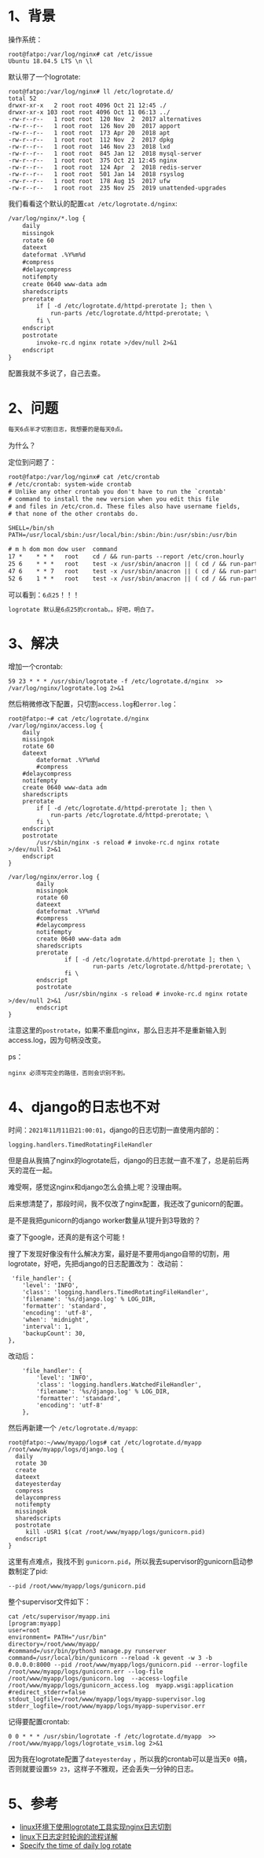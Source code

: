 # 1、背景
操作系统：
```
root@fatpo:/var/log/nginx# cat /etc/issue
Ubuntu 18.04.5 LTS \n \l
```
默认带了一个logrotate:
```
root@fatpo:/var/log/nginx# ll /etc/logrotate.d/
total 52
drwxr-xr-x   2 root root 4096 Oct 21 12:45 ./
drwxr-xr-x 103 root root 4096 Oct 11 06:13 ../
-rw-r--r--   1 root root  120 Nov  2  2017 alternatives
-rw-r--r--   1 root root  126 Nov 20  2017 apport
-rw-r--r--   1 root root  173 Apr 20  2018 apt
-rw-r--r--   1 root root  112 Nov  2  2017 dpkg
-rw-r--r--   1 root root  146 Nov 23  2018 lxd
-rw-r--r--   1 root root  845 Jan 12  2018 mysql-server
-rw-r--r--   1 root root  375 Oct 21 12:45 nginx
-rw-r--r--   1 root root  124 Apr  2  2018 redis-server
-rw-r--r--   1 root root  501 Jan 14  2018 rsyslog
-rw-r--r--   1 root root  178 Aug 15  2017 ufw
-rw-r--r--   1 root root  235 Nov 25  2019 unattended-upgrades
```
我们看看这个默认的配置`cat /etc/logrotate.d/nginx`: 
```dtd
/var/log/nginx/*.log {
	daily
	missingok
	rotate 60
	dateext
    dateformat .%Y%m%d
    #compress
	#delaycompress
	notifempty
	create 0640 www-data adm
	sharedscripts
	prerotate
		if [ -d /etc/logrotate.d/httpd-prerotate ]; then \
			run-parts /etc/logrotate.d/httpd-prerotate; \
		fi \
	endscript
	postrotate
		invoke-rc.d nginx rotate >/dev/null 2>&1
	endscript
}
```
配置我就不多说了，自己去查。
# 2、问题
```dtd
每天6点半才切割日志，我想要的是每天0点。
```
为什么？

定位到问题了：
```dtd
root@fatpo:/var/log/nginx# cat /etc/crontab
# /etc/crontab: system-wide crontab
# Unlike any other crontab you don't have to run the `crontab'
# command to install the new version when you edit this file
# and files in /etc/cron.d. These files also have username fields,
# that none of the other crontabs do.

SHELL=/bin/sh
PATH=/usr/local/sbin:/usr/local/bin:/sbin:/bin:/usr/sbin:/usr/bin

# m h dom mon dow user	command
17 *	* * *	root    cd / && run-parts --report /etc/cron.hourly
25 6	* * *	root	test -x /usr/sbin/anacron || ( cd / && run-parts --report /etc/cron.daily )
47 6	* * 7	root	test -x /usr/sbin/anacron || ( cd / && run-parts --report /etc/cron.weekly )
52 6	1 * *	root	test -x /usr/sbin/anacron || ( cd / && run-parts --report /etc/cron.monthly )
```
可以看到：`6点25`！！！
```dtd
logrotate 默认是6点25的crontab。。好吧，明白了。
```


# 3、解决
增加一个crontab:
```
59 23 * * * /usr/sbin/logrotate -f /etc/logrotate.d/nginx  >> /var/log/nginx/logrotate.log 2>&1
```
然后稍微修改下配置，只切割`access.log`和`error.log`：
```
root@fatpo:~# cat /etc/logrotate.d/nginx
/var/log/nginx/access.log {
	daily
	missingok
	rotate 60
	dateext
        dateformat .%Y%m%d
        #compress
	#delaycompress
	notifempty
	create 0640 www-data adm
	sharedscripts
	prerotate
		if [ -d /etc/logrotate.d/httpd-prerotate ]; then \
			run-parts /etc/logrotate.d/httpd-prerotate; \
		fi \
	endscript
	postrotate
		/usr/sbin/nginx -s reload # invoke-rc.d nginx rotate >/dev/null 2>&1
	endscript
}

/var/log/nginx/error.log {
        daily
        missingok
        rotate 60
        dateext
        dateformat .%Y%m%d
        #compress
        #delaycompress
        notifempty
        create 0640 www-data adm
        sharedscripts
        prerotate
                if [ -d /etc/logrotate.d/httpd-prerotate ]; then \
                        run-parts /etc/logrotate.d/httpd-prerotate; \
                fi \
        endscript
        postrotate
                /usr/sbin/nginx -s reload # invoke-rc.d nginx rotate >/dev/null 2>&1
        endscript
}
```
注意这里的`postrotate`，如果不重启nginx，那么日志并不是重新输入到access.log，因为句柄没改变。

ps：
```
nginx 必须写完全的路径，否则会识别不到。
```

# 4、django的日志也不对
时间：`2021年11月11日21:00:01`，django的日志切割一直使用内部的：
```
logging.handlers.TimedRotatingFileHandler
```
但是自从我搞了nginx的logrotate后，django的日志就一直不准了，总是前后两天的混在一起。

难受啊，感觉这nginx和django怎么会搞上呢？没理由啊。

后来想清楚了，那段时间，我不仅改了nginx配置，我还改了gunicorn的配置。

是不是我把gunicorn的django worker数量从1提升到3导致的？

查了下google，还真的是有这个可能！

搜了下发现好像没有什么解决方案，最好是不要用django自带的切割，用logrotate，好吧，先把django的日志配置改为：
改动前：
```
 'file_handler': {
    'level': 'INFO',
    'class': 'logging.handlers.TimedRotatingFileHandler',
    'filename': '%s/django.log' % LOG_DIR,
    'formatter': 'standard',
    'encoding': 'utf-8',
    'when': 'midnight',
    'interval': 1,
    'backupCount': 30,
}, 
```
改动后：
```
    'file_handler': {
        'level': 'INFO',
        'class': 'logging.handlers.WatchedFileHandler',
        'filename': '%s/django.log' % LOG_DIR,
        'formatter': 'standard',
        'encoding': 'utf-8'
    },  
```
然后再新建一个 `/etc/logrotate.d/myapp`:
```
root@fatpo:~/www/myapp/logs# cat /etc/logrotate.d/myapp
/root/www/myapp/logs/django.log {
  daily
  rotate 30
  create
  dateext
  dateyesterday
  compress
  delaycompress
  notifempty
  missingok
  sharedscripts
  postrotate
     kill -USR1 $(cat /root/www/myapp/logs/gunicorn.pid)
  endscript
}
```
这里有点难点，我找不到 `gunicorn.pid`，所以我去supervisor的gunicorn启动参数制定了pid: 
```
--pid /root/www/myapp/logs/gunicorn.pid
```
整个supervisor文件如下：
```
cat /etc/supervisor/myapp.ini
[program:myapp]
user=root
environment= PATH="/usr/bin"
directory=/root/www/myapp/
#command=/usr/bin/python3 manage.py runserver
command=/usr/local/bin/gunicorn --reload -k gevent -w 3 -b 0.0.0.0:8000 --pid /root/www/myapp/logs/gunicorn.pid --error-logfile /root/www/myapp/logs/gunicorn.err --log-file /root/www/myapp/logs/gunicorn.log  --access-logfile  /root/www/myapp/logs/gunicorn_access.log  myapp.wsgi:application
#redirect_stderr=false
stdout_logfile=/root/www/myapp/logs/myapp-supervisor.log
stderr_logfile=/root/www/myapp/logs/myapp-supervisor.err
```

记得要配置crontab:
```
0 0 * * * /usr/sbin/logrotate -f /etc/logrotate.d/myapp  >> /root/www/myapp/logs/logrotate_vsim.log 2>&1
```
因为我在logrotate配置了`dateyesterday` ，所以我的crontab可以是当天`0 0`搞，否则就要设置`59 23`，这样子不雅观，还会丢失一分钟的日志。

# 5、参考
* [linux环境下使用logrotate工具实现nginx日志切割](https://zhuanlan.zhihu.com/p/24880144)
* [linux下日志定时轮询的流程详解](https://cloud.tencent.com/developer/article/1720635)
* [Specify the time of daily log rotate](https://askubuntu.com/questions/24503/specify-the-time-of-daily-log-rotate)